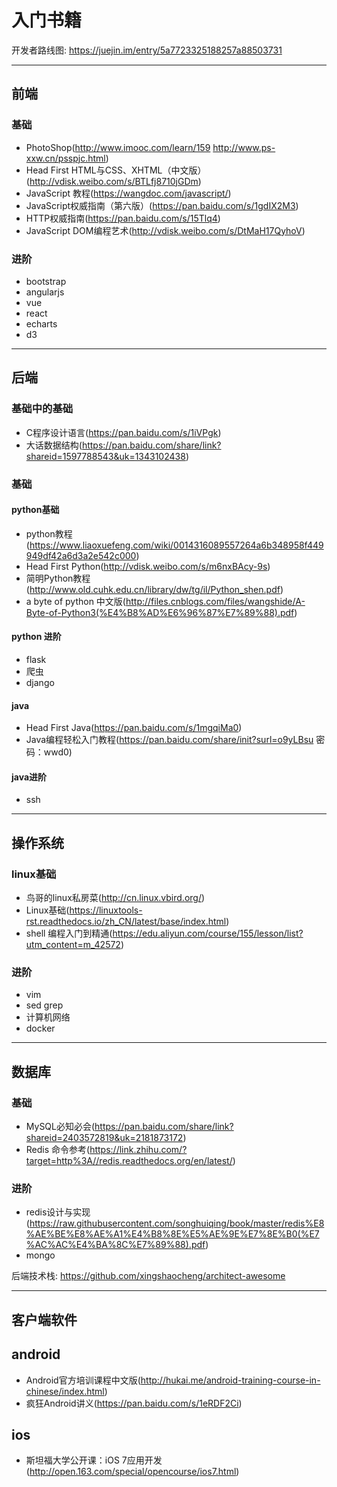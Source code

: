 # 入门书籍

开发者路线图: https://juejin.im/entry/5a7723325188257a88503731

---
## 前端

### 基础
* PhotoShop(http://www.imooc.com/learn/159 http://www.ps-xxw.cn/psspjc.html)
* Head First HTML与CSS、XHTML（中文版）(http://vdisk.weibo.com/s/BTLfj8710jGDm)
* JavaScript 教程(https://wangdoc.com/javascript/)
* JavaScript权威指南（第六版）(https://pan.baidu.com/s/1gdIX2M3)
* HTTP权威指南(https://pan.baidu.com/s/15Tlq4)
* JavaScript DOM编程艺术(http://vdisk.weibo.com/s/DtMaH17QyhoV)

### 进阶

* bootstrap
* angularjs
* vue
* react
* echarts
* d3

---

## 后端

### 基础中的基础
* C程序设计语言(https://pan.baidu.com/s/1iVPgk)
* 大话数据结构(https://pan.baidu.com/share/link?shareid=1597788543&uk=1343102438)

### 基础

#### python基础
* python教程(https://www.liaoxuefeng.com/wiki/0014316089557264a6b348958f449949df42a6d3a2e542c000)
* Head First Python(http://vdisk.weibo.com/s/m6nxBAcy-9s)
* 简明Python教程(http://www.old.cuhk.edu.cn/library/dw/tg/il/Python_shen.pdf)
* a byte of python 中文版(http://files.cnblogs.com/files/wangshide/A-Byte-of-Python3(%E4%B8%AD%E6%96%87%E7%89%88).pdf)

#### python 进阶

* flask
* 爬虫
* django

#### java
* Head First Java(https://pan.baidu.com/s/1mgqiMa0)
* Java编程轻松入门教程(https://pan.baidu.com/share/init?surl=o9yLBsu 密码：wwd0)

#### java进阶

* ssh

---

## 操作系统

### linux基础
* 鸟哥的linux私房菜(http://cn.linux.vbird.org/)
* Linux基础(https://linuxtools-rst.readthedocs.io/zh_CN/latest/base/index.html)
* shell 编程入门到精通(https://edu.aliyun.com/course/155/lesson/list?utm_content=m_42572)

### 进阶
* vim
* sed grep
* 计算机网络
* docker
---

## 数据库

### 基础
* MySQL必知必会(https://pan.baidu.com/share/link?shareid=2403572819&uk=2181873172)
* Redis 命令参考(https://link.zhihu.com/?target=http%3A//redis.readthedocs.org/en/latest/)

### 进阶
* redis设计与实现(https://raw.githubusercontent.com/songhuiqing/book/master/redis%E8%AE%BE%E8%AE%A1%E4%B8%8E%E5%AE%9E%E7%8E%B0(%E7%AC%AC%E4%BA%8C%E7%89%88).pdf)
* mongo


后端技术栈: https://github.com/xingshaocheng/architect-awesome

---

## 客户端软件

## android
* Android官方培训课程中文版(http://hukai.me/android-training-course-in-chinese/index.html)
* 疯狂Android讲义(https://pan.baidu.com/s/1eRDF2Ci)

## ios
* 斯坦福大学公开课：iOS 7应用开发(http://open.163.com/special/opencourse/ios7.html)

